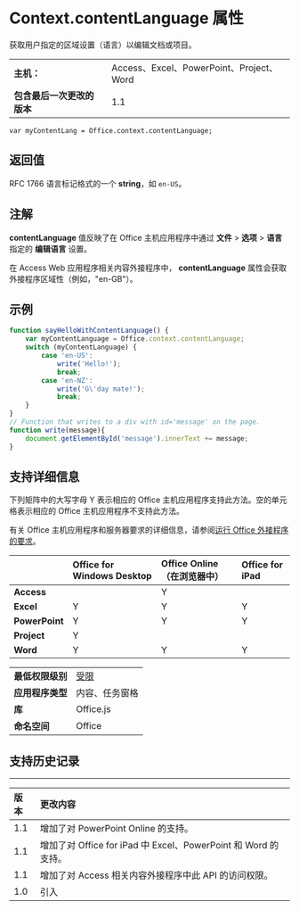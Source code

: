﻿
# Context.contentLanguage 属性
 获取用户指定的区域设置（语言）以编辑文档或项目。

|||
|:-----|:-----|
|**主机：**|Access、Excel、PowerPoint、Project、Word|
|**包含最后一次更改的版本**|1.1|

```
var myContentLang = Office.context.contentLanguage;
```


## 返回值

RFC 1766 语言标记格式的一个  **string**，如  `en-US`。


## 注解

**contentLanguage** 值反映了在 Office 主机应用程序中通过 **文件** > **选项** > **语言** 指定的 **编辑语言** 设置。

在 Access Web 应用程序相关内容外接程序中， **contentLanguage** 属性会获取外接程序区域性（例如，"en-GB"）。


## 示例




```js
function sayHelloWithContentLanguage() {
    var myContentLanguage = Office.context.contentLanguage;
    switch (myContentLanguage) {
        case 'en-US':
            write('Hello!');
            break;
        case 'en-NZ':
            write('G\'day mate!');
            break;
    }
}
// Function that writes to a div with id='message' on the page.
function write(message){
    document.getElementById('message').innerText += message; 
}
```




## 支持详细信息


下列矩阵中的大写字母 Y 表示相应的 Office 主机应用程序支持此方法。空的单元格表示相应的 Office 主机应用程序不支持此方法。

有关 Office 主机应用程序和服务器要求的详细信息，请参阅[运行 Office 外接程序的要求](../../docs/overview/requirements-for-running-office-add-ins.md)。

||**Office for Windows Desktop**|**Office Online（在浏览器中）**|**Office for iPad**|
|:-----|:-----|:-----|:-----|
|**Access**||Y||
|**Excel**|Y|Y|Y|
|**PowerPoint**|Y|Y|Y|
|**Project**|Y|||
|**Word**|Y|Y|Y|

|||
|:-----|:-----|
|**最低权限级别**|[受限](../../docs/develop/requesting-permissions-for-api-use-in-content-and-task-pane-add-ins.md)|
|**应用程序类型**|内容、任务窗格|
|**库**|Office.js|
|**命名空间**|Office|

## 支持历史记录



****


|**版本**|**更改内容**|
|:-----|:-----|
|1.1|增加了对 PowerPoint Online 的支持。|
|1.1|增加了对 Office for iPad 中 Excel、PowerPoint 和 Word 的支持。|
|1.1|增加了对 Access 相关内容外接程序中此 API 的访问权限。|
|1.0|引入|
